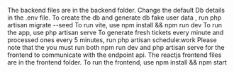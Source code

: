 The backend files are in the backend folder. Change the default Db details in the .env file.
To create the db and generate db fake user data , run php artisan migrate --seed
To run vite, use npm install && npm run dev
To run the app, use php artisan serve
To generate fresh tickets every minute and processed ones every 5 minutes, run php artisan schedule:work
Please note that the you must run both npm run dev and php artisan serve for the frontend to communicate with the endpoint api.
The reactjs frontend files are in the frontend folder.
To run the frontend, use npm install && npm start

